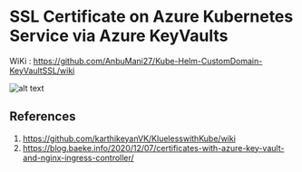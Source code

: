 # SSL Certificate on Azure Kubernetes Service via Azure KeyVaults
 
WiKi : https://github.com/AnbuMani27/Kube-Helm-CustomDomain-KeyVaultSSL/wiki

![alt text](https://github.com/AnbuMani27/Kube-Helm-CustomDomain-KeyVaultSSL/blob/main/Images/Image.PNG)

## References 

1. https://github.com/karthikeyanVK/KluelesswithKube/wiki
2. https://blog.baeke.info/2020/12/07/certificates-with-azure-key-vault-and-nginx-ingress-controller/
